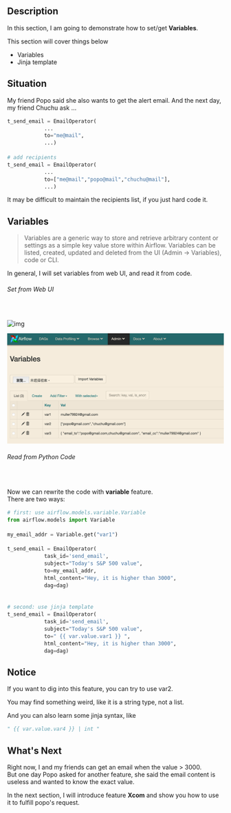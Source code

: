 Description
------------
In this section, I am going to demonstrate how to set/get **Variables**.

This section will cover things below
- Variables
- Jinja template


Situation
------------
My friend Popo said she also wants to get the alert email.
And the next day, my friend Chuchu ask ...

```python
t_send_email = EmailOperator(
            ...
            to="me@mail",
            ...)

# add recipients
t_send_email = EmailOperator(
            ...
            to=["me@mail","popo@mail","chuchu@mail"],
            ...)
```

It may be difficult to maintain the recipients list, if you just hard code it.


Variables
------------
>   Variables are a generic way to store and retrieve arbitrary content or settings as a simple key value store within Airflow. Variables can be listed, created, updated and deleted from the UI (Admin -> Variables), code or CLI.

In general, I will set variables from web UI, and read it from code.

###### Set from Web UI
<br>

![img](imgs/var.gif)

![img](imgs/var.png)

###### Read from Python Code
<br>

Now we can rewrite the code with **variable** feature.
<br>
There are two ways:

```python
# first: use airflow.models.variable.Variable
from airflow.models import Variable

my_email_addr = Variable.get("var1")

t_send_email = EmailOperator(
            task_id='send_email',
            subject="Today's S&P 500 value",
            to=my_email_addr,
            html_content="Hey, it is higher than 3000",
            dag=dag)


# second: use jinja template
t_send_email = EmailOperator(
            task_id='send_email',
            subject="Today's S&P 500 value",
            to=" {{ var.value.var1 }} ",
            html_content="Hey, it is higher than 3000",
            dag=dag)

```


Notice
------------
If you want to dig into this feature, you can try to use var2.

You may find something weird, like it is a string type, not a list.

And you can also learn some jinja syntax, like
```python
" {{ var.value.var4 }} | int "
```

What's Next
------------
Right now, I and my friends can get an email when the value > 3000.
<br>
But one day Popo asked for another feature, she said the email content is useless and wanted to know the exact value.

In the next section, I will introduce feature **Xcom** and show you how to use it to fulfill popo's request.

